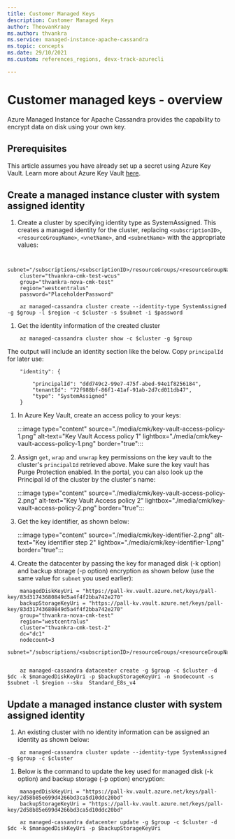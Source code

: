 ```yaml
---
title: Customer Managed Keys
description: Customer Managed Keys
author: TheovanKraay
ms.author: thvankra
ms.service: managed-instance-apache-cassandra
ms.topic: concepts
ms.date: 29/10/2021
ms.custom: references_regions, devx-track-azurecli

---
```


# Customer managed keys - overview

Azure Managed Instance for Apache Cassandra provides the capability to encrypt data on disk using your own key.

## Prerequisites

This article assumes you have already set up a secret using Azure Key Vault. Learn more about Azure Key Vault [here](https://docs.microsoft.com/azure/key-vault/secrets/about-secrets).


## <a id="create-cluster"></a>Create a managed instance cluster with system assigned identity

1. Create a cluster by specifying identity type as SystemAssigned. This creates a managed identity for the cluster, replacing `<subscriptionID>`, `<resourceGroupName>`, `<vnetName>`, and `<subnetName>` with the appropriate values:

```azurecli-interactive

    subnet="/subscriptions/<subscriptionID>/resourceGroups/<resourceGroupName>/providers/Microsoft.Network/virtualNetworks/<vnetName>/subnets/<subnetName>"
    cluster="thvankra-cmk-test-wcus"
    group="thvankra-nova-cmk-test"
    region="westcentralus"
    password="PlaceholderPassword"

    az managed-cassandra cluster create --identity-type SystemAssigned -g $group -l $region -c $cluster -s $subnet -i $password
```

1. Get the identity information of the created cluster

```azurecli-interactive
    az managed-cassandra cluster show -c $cluster -g $group
```

The output will include an identity section like the below. Copy `principalId` for later use:

```shell
    "identity": {

        "principalId": "ddd749c2-99e7-475f-abed-94e1f8256184",
        "tenantId": "72f988bf-86f1-41af-91ab-2d7cd011db47",
        "type": "SystemAssigned"
    }
```
 
1. In Azure Key Vault, create an access policy to your keys:

   :::image type="content" source="./media/cmk/key-vault-access-policy-1.png" alt-text="Key Vault Access policy 1" lightbox="./media/cmk/key-vault-access-policy-1.png" border="true":::

1. Assign `get`, `wrap` and `unwrap` key permissions on the key vault to the cluster's `principalId` retrieved above. Make sure the key vault has Purge Protection enabled. In the portal, you can also look up the Principal Id of the cluster by the cluster's name:
 


   :::image type="content" source="./media/cmk/key-vault-access-policy-2.png" alt-text="Key Vault Access policy 2" lightbox="./media/cmk/key-vault-access-policy-2.png" border="true":::


1. Get the key identifier, as shown below:

   :::image type="content" source="./media/cmk/key-identifier-2.png" alt-text="Key identifier step 2" lightbox="./media/cmk/key-identifier-1.png" border="true":::


1. Create the datacenter by passing the key for managed disk (-k option) and backup storage (-p option) encryption as shown below (use the same value for `subnet` you used earlier): 

```azurecli-interactive
    managedDiskKeyUri = "https://pall-kv.vault.azure.net/keys/pall-key/83d31743680849d5a4f4f2bba742e270"
    backupStorageKeyUri = "https://pall-kv.vault.azure.net/keys/pall-key/83d31743680849d5a4f4f2bba742e270"
    group="thvankra-nova-cmk-test"
    region="westcentralus"
    cluster="thvankra-cmk-test-2"
    dc="dc1"
    nodecount=3
    subnet="/subscriptions/<subscriptionID>/resourceGroups/<resourceGroupName>/providers/Microsoft.Network/virtualNetworks/<vnetName>/subnets/<subnetName>"
    
    
    az managed-cassandra datacenter create -g $group -c $cluster -d $dc -k $managedDiskKeyUri -p $backupStorageKeyUri -n $nodecount -s $subnet -l $region --sku  Standard_E8s_v4
```

## <a id="update-cluster"></a>Update a managed instance cluster with system assigned identity

1. An existing cluster with no identity information can be assigned an identity as shown below:

```azurecli-interactive
    az managed-cassandra cluster update --identity-type SystemAssigned -g $group -c $cluster
```

1. Below is the command to update the key used for managed disk (-k option) and backup storage (-p option) encryption:

```azurecli-interactive
    managedDiskKeyUri = "https://pall-kv.vault.azure.net/keys/pall-key/2d58b85e699d4266bd3ca5d10ddc20bd"
    backupStorageKeyUri = "https://pall-kv.vault.azure.net/keys/pall-key/2d58b85e699d4266bd3ca5d10ddc20bd"

    az managed-cassandra datacenter update -g $group -c $cluster -d $dc -k $managedDiskKeyUri -p $backupStorageKeyUri
```